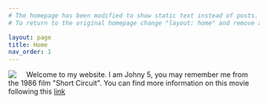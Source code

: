 ```yaml
---
# The homepage has been modified to show static text instead of posts.
# To return to the original homepage change "layout: home" and remove all other content.

layout: page
title: Home
nav_order: 1
---
```


<img style="float: left; padding-right: 20px" src="/images/IMG_4953.JPG">

Welcome to my website. I am Johny 5, you may remember me from the 1986 film "Short Circuit". You can find more information on this movie following this [link](https://www.youtube.com/watch?v=9rlI3Xg9g_A)

